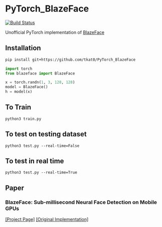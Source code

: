 # PyTorch_BlazeFace

[![Build Status](https://travis-ci.com/tkat0/PyTorch_BlazeFace.svg?branch=master)](https://travis-ci.com/tkat0/PyTorch_BlazeFace)

Unofficial PyTorch implementation of [BlazeFace](https://sites.google.com/view/perception-cv4arvr/blazeface)

## Installation

```bash
pip install git+https://github.com/tkat0/PyTorch_BlazeFace
```

```python
import torch
from blazeface import BlazeFace

x = torch.randn(1, 3, 128, 128)
model = BlazeFace()
h = model(x)
```

## To Train
```
python3 train.py
```

## To test on testing dataset
```
python3 test.py --real-time=False
```

## To test in real time
```
python3 test.py --real-time=True
```

## Paper
### BlazeFace: Sub-millisecond Neural Face Detection on Mobile GPUs
[[Project Page]](https://sites.google.com/view/perception-cv4arvr/blazeface)
[[Original Implementation]](https://github.com/google/mediapipe/tree/master/mediapipe/models#blazeface-face-detection-model)
